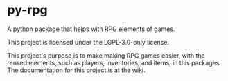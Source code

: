 # py-rpg

A python package that helps with RPG elements of games.

This project is licensed under the LGPL-3.0-only license.

This project's purpose is to make making RPG games easier, with the reused
elements, such as players, inventories, and items, in this packages.  The
documentation for this project is at the [wiki](https://littlekitacho.github.io/py-rpg/).
